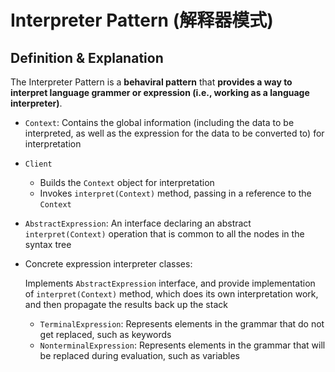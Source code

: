 # Interpreter Pattern (解释器模式)

## Definition & Explanation

The Interpreter Pattern is a **behaviral pattern** that **provides a way to interpret language grammer or expression (i.e., working as a language interpreter)**.

* `Context`: Contains the global information (including the data to be interpreted, as well as the expression for the data to be converted to) for interpretation

* `Client`

  * Builds the `Context` object for interpretation
  * Invokes `interpret(Context)` method, passing in a reference to the `Context`

* `AbstractExpression`: An interface declaring an abstract `interpret(Context)` operation that is common to all the nodes in the syntax tree

* Concrete expression interpreter classes:

  Implements `AbstractExpression` interface, and provide implementation of `interpret(Context)` method, which does its own interpretation work, and then propagate the results back up the stack

  * `TerminalExpression`: Represents elements in the grammar that do not get replaced, such as keywords
  * `NonterminalExpression`: Represents elements in the grammar that will be replaced during evaluation, such as variables

